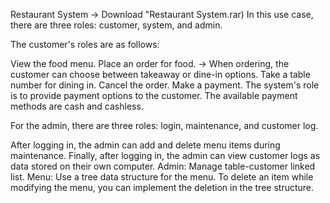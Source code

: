 Restaurant System
-> Download "Restaurant System.rar)
In this use case, there are three roles: customer, system, and admin.

The customer's roles are as follows:

View the food menu.
Place an order for food.
-> When ordering, the customer can choose between takeaway or dine-in options.
Take a table number for dining in.
Cancel the order.
Make a payment.
The system's role is to provide payment options to the customer. The available payment methods are cash and cashless.

For the admin, there are three roles: login, maintenance, and customer log.

After logging in, the admin can add and delete menu items during maintenance.
Finally, after logging in, the admin can view customer logs as data stored on their own computer.
Admin: Manage table-customer linked list.
Menu: Use a tree data structure for the menu.
To delete an item while modifying the menu, you can implement the deletion in the tree structure.

